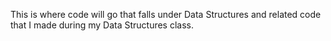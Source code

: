 This is where code will go that falls under Data Structures and 
related code that I made during my Data Structures class.
